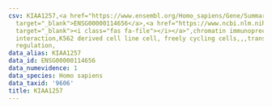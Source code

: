```yaml
---
csv: KIAA1257,<a href="https://www.ensembl.org/Homo_sapiens/Gene/Summary?db=core;g=ENSG00000114656"
  target="_blank">ENSG00000114656</a>,<a href="https://www.ncbi.nlm.nih.gov/pubmed/23959860"
  target="_blank"><i class="fas fa-file"></i></a>",chromatin immunoprecipitation assay,direct
  interaction,K562 derived cell line cell, freely cycling cells,,,transcriptional
  regulation,
data_alias: KIAA1257
data_id: ENSG00000114656
data_numevidence: 1
data_species: Homo sapiens
data_taxid: '9606'
title: KIAA1257
---
```

